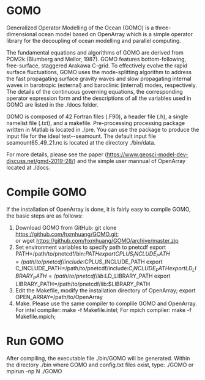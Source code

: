# GOMO
Generalized Operator Modelling of the Ocean (GOMO) is a three-dimensional ocean model based on OpenArray which is a simple operator library for the decoupling of ocean modelling and parallel computing.

The fundamental equations and algorithms of GOMO are derived from POM2k (Blumberg and Mellor, 1987). GOMO features bottom-following, free-surface, staggered Arakawa C-grid. To effectively evolve the rapid surface fluctuations, GOMO uses the mode-splitting algorithm to address the fast propagating surface gravity waves and slow propagating internal waves in barotropic (external) and baroclinic (internal) modes, respectively. The details of the continuous governing equations, the corresponding operator expression form and the descriptions of all the variables used in GOMO are listed in the ./docs folder.

GOMO is composed of 42 Fortran files (.F90), a header file (.h), a single namelist file (.txt), and a makefile. Pre-processing processing package written in Matlab is located in ./pre. You can use the package to produce the input file for the ideal test--seamount. The default input file seamount65_49_21.nc is located at the directory ./bin/data. 

For more details, please see the paper (https://www.geosci-model-dev-discuss.net/gmd-2019-28/) and the simple user mannual of OpenArray located at ./docs.

# Compile GOMO
If the installation of OpenArray is done, it is fairly easy to compile GOMO, the basic steps are as follows:

  1) Download GOMO from GitHub: 
        git clone https://github.com/hxmhuang/GOMO.git;  
     or 
        wget https://github.com/hxmhuang/GOMO/archive/master.zip
  2) Set environment variables to specify path to pnetcdf
        export PATH=/path/to/pnetcdf/bin:$PATH 
        export CPLUS_INCLUDE_PATH=/path/to/pnetcdf/include:$CPLUS_INCLUDE_PATH
	export C_INCLUDE_PATH=/path/to/pnetcdf/include:$C_INCLUDE_PATH
        export LD_LIBRARY_PATH=/path/to/pnetcdf/lib:$LD_LIBRARY_PATH 
        export LIBRARY_PATH=/path/to/pnetcdf/lib:$LIBRARY_PATH
  3) Edit the Makefile, modify the installation directory of OpenArray;
        export OPEN_ARRAY=/path/to/OpenArray
  4) Make. Please use the same compiler to complile GOMO and OpenArray.
        For intel compiler: make -f Makefile.intel;
        For mpich compiler: make -f Makefile.mpich;

# Run GOMO
After compiling, the executable file ./bin/GOMO will be generated. Within the directory ./bin where GOMO and config.txt files exist, type:
  ./GOMO 
or
  mpirun -np N ./GOMO 

